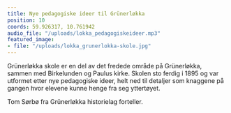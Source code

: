 ```yaml
---
title: Nye pedagogiske ideer til Grünerløkka
position: 10
coords: 59.926317, 10.761942
audio_file: "/uploads/lokka_pedagogiskeideer.mp3"
featured_image:
- file: "/uploads/lokka_grunerlokka-skole.jpg"
---
```


Grünerløkka skole er en del av det fredede område på Grünerløkka, sammen med Birkelunden og Paulus kirke. Skolen sto ferdig i 1895 og var utformet etter nye pedagogiske ideer, helt ned til detaljer som knaggene på gangen hvor elevene kunne henge fra seg yttertøyet.

Tom Sørbø fra Grünerløkka historielag forteller.